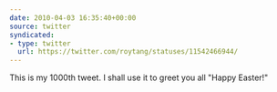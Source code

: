 ```yaml
---
date: 2010-04-03 16:35:40+00:00
source: twitter
syndicated:
- type: twitter
  url: https://twitter.com/roytang/statuses/11542466944/
---
```


This is my 1000th tweet. I shall use it to greet you all "Happy Easter!"